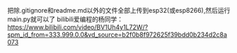 把除.gitignore和readme.md以外的文件全部上传到esp32(或esp8266),然后运行main.py就可以了
bilibili爱编程的杨同学：https://www.bilibili.com/video/BV1Uh4y1L72W/?spm_id_from=333.999.0.0&vd_source=b2f0b8f972625f39bdd0b234d2c8a073
